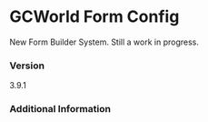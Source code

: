 # GCWorld Form Config

New Form Builder System.  Still a work in progress.




### Version
3.9.1

### Additional Information
